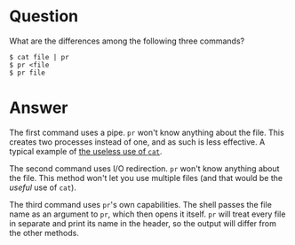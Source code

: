 # Question

What are the differences among the following three commands?
```
$ cat file | pr
$ pr <file
$ pr file
```


# Answer

The first command uses a pipe. `pr` won't know anything about the file.
This creates two processes instead of one, and as such is less effective.
A typical example of [the useless use of `cat`][cat-award].

The second command uses I/O redirection. `pr` won't know anything about
the file. This method won't let you use multiple files (and that would be
the *useful* use of `cat`).

The third command uses `pr`'s own capabilities. The shell passes the file name
as an argument to `pr`, which then opens it itself. `pr` will treat every file
in separate and print its name in the header, so the output will differ
from the other methods.


[cat-award]: http://porkmail.org/era/unix/award.html#cat
